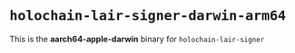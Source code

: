 # `holochain-lair-signer-darwin-arm64`

This is the **aarch64-apple-darwin** binary for `holochain-lair-signer`
